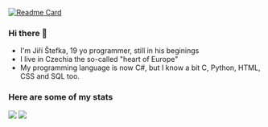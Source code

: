[![Readme Card](https://github-readme-stats-jiriks74.vercel.app/api/pin/?username=anuraghazra&repo=github-readme-stats)](https://github.com/jiriks74/jiriks74)

### Hi there 👋
- I'm Jiří Štefka, 19 yo programmer, still in his beginings
- I live in Czechia the so-called "heart of Europe"
- My programming language is now C#, but I know a bit C, Python, HTML, CSS and SQL too.

### Here are some of my stats
<img src="https://github-readme-stats-jiriks74.vercel.app/api?username=jiriks74&theme=tokyonight"/>
<img src="https://github-readme-stats-jiriks74.vercel.app/api/top-langs/?username=jiriks74&hide=html&layout=compact&theme=tokyonight"/>
